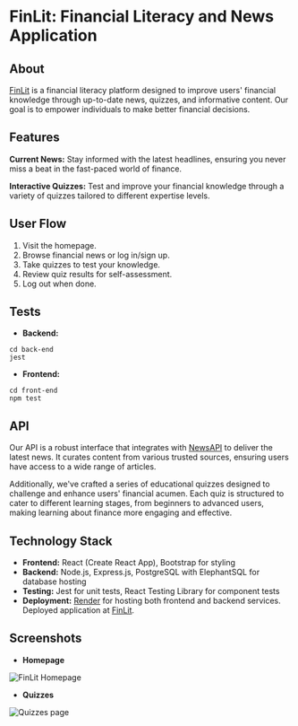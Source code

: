 # FinLit: Financial Literacy and News Application

## About

[FinLit](https://finlit-react.onrender.com/) is a financial literacy platform designed to improve users' financial knowledge through up-to-date news, quizzes, and informative content. Our goal is to empower individuals to make better financial decisions.

## Features

**Current News:** Stay informed with the latest headlines, ensuring you never miss a beat in the fast-paced world of finance.

**Interactive Quizzes:** Test and improve your financial knowledge through a variety of quizzes tailored to different expertise levels.

## User Flow

1. Visit the homepage.
2. Browse financial news or log in/sign up.
3. Take quizzes to test your knowledge.
4. Review quiz results for self-assessment.
5. Log out when done.

## Tests

- **Backend:**

```terminal
cd back-end
jest
```

- **Frontend:**

```terminal
cd front-end
npm test
```

## API

Our API is a robust interface that integrates with [NewsAPI](https://newsapi.org/) to deliver the latest news. It curates content from various trusted sources, ensuring users have access to a wide range of articles.

Additionally, we've crafted a series of educational quizzes designed to challenge and enhance users' financial acumen. Each quiz is structured to cater to different learning stages, from beginners to advanced users, making learning about finance more engaging and effective.

## Technology Stack

- **Frontend:** React (Create React App), Bootstrap for styling
- **Backend:** Node.js, Express.js, PostgreSQL with ElephantSQL for database hosting
- **Testing:** Jest for unit tests, React Testing Library for component tests
- **Deployment:** [Render](https://render.com/) for hosting both frontend and backend services. Deployed application at [FinLit](https://finlit-react.onrender.com/).

## Screenshots

- **Homepage**

![FinLit Homepage](https://i.ibb.co/vDb762R/homepage-finlit.png)

- **Quizzes**

![Quizzes page](https://i.ibb.co/k1W4RGN/quizzes-finlit.png)
